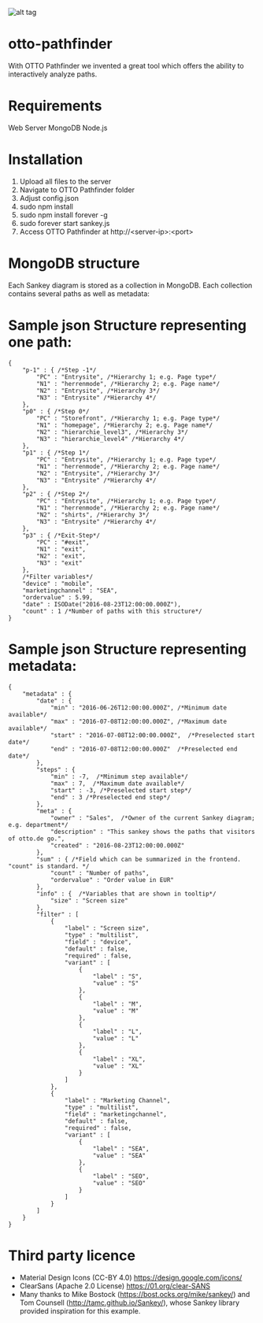 ![alt tag](https://raw.githubusercontent.com/otto-pathfinder/otto-pathfinder/master/pathfinder.png)


# otto-pathfinder
With OTTO Pathfinder we invented a great tool which offers the ability to interactively analyze paths.


# Requirements
Web Server
MongoDB
Node.js


# Installation
1. Upload all files to the server 
2. Navigate to OTTO Pathfinder folder
3. Adjust config.json
4. sudo npm install
5. sudo npm install forever -g
6. sudo forever start sankey.js
7. Access OTTO Pathfinder at http://\<server-ip\>:\<port\>


# MongoDB structure
Each Sankey diagram is stored as a collection in MongoDB. Each collection contains several paths as well as metadata:


# Sample json Structure representing one path:
```
{
    "p-1" : { /*Step -1*/
        "PC" : "Entrysite", /*Hierarchy 1; e.g. Page type*/
        "N1" : "herrenmode", /*Hierarchy 2; e.g. Page name*/
        "N2" : "Entrysite", /*Hierarchy 3*/
        "N3" : "Entrysite" /*Hierarchy 4*/
    },
    "p0" : { /*Step 0*/
        "PC" : "Storefront", /*Hierarchy 1; e.g. Page type*/
        "N1" : "homepage", /*Hierarchy 2; e.g. Page name*/
        "N2" : "hierarchie_level3", /*Hierarchy 3*/
        "N3" : "hierarchie_level4" /*Hierarchy 4*/
    },
    "p1" : { /*Step 1*/
        "PC" : "Entrysite", /*Hierarchy 1; e.g. Page type*/
        "N1" : "herrenmode", /*Hierarchy 2; e.g. Page name*/
        "N2" : "Entrysite", /*Hierarchy 3*/
        "N3" : "Entrysite" /*Hierarchy 4*/
    },
    "p2" : { /*Step 2*/
        "PC" : "Entrysite", /*Hierarchy 1; e.g. Page type*/
        "N1" : "herrenmode", /*Hierarchy 2; e.g. Page name*/
        "N2" : "shirts", /*Hierarchy 3*/
        "N3" : "Entrysite" /*Hierarchy 4*/
    },
    "p3" : { /*Exit-Step*/
        "PC" : "#exit",
        "N1" : "exit",
        "N2" : "exit",
        "N3" : "exit"
    },
    /*Filter variables*/
    "device" : "mobile",
    "marketingchannel" : "SEA",
    "ordervalue" : 5.99,
    "date" : ISODate("2016-08-23T12:00:00.000Z"),
    "count" : 1 /*Number of paths with this structure*/
}
```


# Sample json Structure representing metadata:
```
{
    "metadata" : {
        "date" : {
            "min" : "2016-06-26T12:00:00.000Z", /*Minimum date available*/
            "max" : "2016-07-08T12:00:00.000Z", /*Maximum date available*/
            "start" : "2016-07-08T12:00:00.000Z",  /*Preselected start date*/
            "end" : "2016-07-08T12:00:00.000Z"  /*Preselected end date*/
        },
        "steps" : {
            "min" : -7,  /*Minimum step available*/
            "max" : 7,  /*Maximum date available*/
            "start" : -3, /*Preselected start step*/
            "end" : 3 /*Preselected end step*/
        },
        "meta" : {
            "owner" : "Sales",  /*Owner of the current Sankey diagram; e.g. department*/
            "description" : "This sankey shows the paths that visitors of otto.de go.",
            "created" : "2016-08-23T12:00:00.000Z"
        },
        "sum" : { /*Field which can be summarized in the frontend. "count" is standard. */
            "count" : "Number of paths",
            "ordervalue" : "Order value in EUR"
        },
        "info" : {  /*Variables that are shown in tooltip*/
            "size" : "Screen size"
        },
        "filter" : [ 
            {
                "label" : "Screen size",
                "type" : "multilist",
                "field" : "device",
                "default" : false,
                "required" : false,
                "variant" : [ 
                    {
                        "label" : "S",
                        "value" : "S"
                    }, 
                    {
                        "label" : "M",
                        "value" : "M"
                    }, 
                    {
                        "label" : "L",
                        "value" : "L"
                    }, 
                    {
                        "label" : "XL",
                        "value" : "XL"
                    }
                ]
            }, 
            {
                "label" : "Marketing Channel",
                "type" : "multilist",
                "field" : "marketingchannel",
                "default" : false,
                "required" : false,
                "variant" : [ 
                    {
                        "label" : "SEA",
                        "value" : "SEA"
                    }, 
                    {
                        "label" : "SEO",
                        "value" : "SEO"
                    }
                ]
            }
        ]
    }
}
```

# Third party licence 
- Material Design Icons (CC-BY 4.0) https://design.google.com/icons/ 
- ClearSans (Apache 2.0 License) https://01.org/clear-SANS 
- Many thanks to Mike Bostock (https://bost.ocks.org/mike/sankey/) and Tom Counsell (http://tamc.github.io/Sankey/), whose Sankey library provided inspiration for this example.
